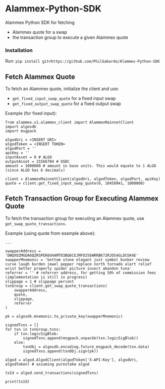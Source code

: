 # Alammex-Python-SDK
Alammex Python SDK for fetching
- Alammex quote for a swap
- the transaction group to execute a given Alammex quote

### Installation

Run: `pip install git+https://github.com/PhilGabardo/Alammex-Python-SDK`

## Fetch Alammex Quote

To fetch an Alammex quote, initialize the client and use:
- `get_fixed_input_swap_quote` for a fixed input swap
- `get_fixed_output_swap_quote` for a fixed output swap


Example (for fixed input):

```
from alammex.v1.alammex_client import AlammexMainnetClient
import algosdk
import msgpack

algodUri = <INSERT URI>
algodToken = <INSERT TOKEN>
algodPort = ''
apiKey = ''
inputAsset = 0 # ALGO
outputAsset = 31566704 # USDC
amount = 1000000 # amount in base units. This would equate to 1 ALGO (since ALGO has 6 decimals)

client = AlammexMainnetClient(algodUri, algodToken, algodPort, apiKey)
quote = client.get_fixed_input_swap_quote(0, 10458941, 1000000)
```

## Fetch Transaction Group for Executing Alammex Quote

To fetch the transaction group for executing an Alammex quote, 
use `get_swap_quote_transactions`.

Example (using quote from example above):

```
...

swapperAddress = 'DWQXOZMGDA6QZRSPER6O4AMTO3BQ6CEJMFO25EWRRBK72RJO54GLDCGK4E'
swapperMnemonic = 'bottom stone elegant just symbol bunker review curve laugh burden jewel pepper replace north tornado alert relief wrist better property spider picture insect abandon tuna'
referrer = '' # referrer address, for getting 50% of commission fees (implementation is still in progress)
slippage = 1 # slippage percent
txnGroup = client.get_swap_quote_transactions(
	swapperAddress,
	quote,
	slippage,
	referrer
)

pk = algosdk.mnemonic.to_private_key(swapperMnemonic)

signedTxns = []
for txn in txnGroup.txns:
	if txn.logicSigBlob:
		signedTxns.append(msgpack.unpackb(txn.logicSigBlob))
	else:
		txnObj = algosdk.encoding.future_msgpack_decode(txn.data)
		signedTxns.append(txnObj.sign(pk))

algod = algod.AlgodClient(algodToken['X-API-Key'], algodUri, algodToken) # assuming purestake algod

txId = algod.send_transactions(signedTxns)

print(txId)
```





